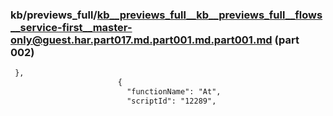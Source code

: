 ### kb/previews_full/kb__previews_full__kb__previews_full__flows__service-first__master-only@guest.har.part017.md.part001.md.part001.md (part 002)

```md
 },
                        {
                          "functionName": "At",
                          "scriptId": "12289",
```

```
